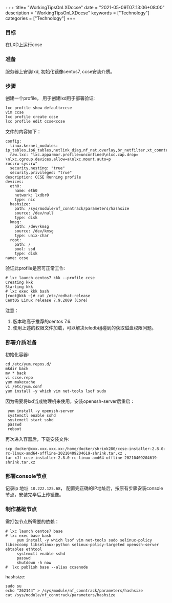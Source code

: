 +++
title= "WorkingTipsOnLXDccse"
date = "2021-05-09T07:13:06+08:00"
description = "WorkingTipsOnLXDccse"
keywords = ["Technology"]
categories = ["Technology"]
+++
### 目标
在LXD上运行ccse
### 准备
服务器上安装lxd, 初始化镜像centos7, ccse安装介质。  

### 步骤
创建一个profile， 用于创建lxd用于部署验证:    

```
lxc profile show default>ccse
vim ccse 
lxc profile create ccse
lxc profile edit ccse<ccse
```
文件的内容如下：    

```
config:
  linux.kernel_modules: ip_tables,ip6_tables,netlink_diag,nf_nat,overlay,br_netfilter,xt_conntrack
  raw.lxc: "lxc.apparmor.profile=unconfined\nlxc.cap.drop= \nlxc.cgroup.devices.allow=a\nlxc.mount.auto=p
roc:rw sys:rw"
  security.nesting: "true"
  security.privileged: "true"
description: CCSE Running profile
devices:
  eth0:
    name: eth0
    network: lxdbr0
    type: nic
  hashsize:
    path: /sys/module/nf_conntrack/parameters/hashsize
    source: /dev/null
    type: disk
  kmsg:
    path: /dev/kmsg
    source: /dev/kmsg
    type: unix-char
  root:
    path: /
    pool: ssd
    type: disk
name: ccse
```
验证此profile是否可正常工作:    

```
# lxc launch centos7 kkk --profile ccse
Creating kkk
Starting kkk                              
# lxc exec kkk bash
[root@kkk ~]# cat /etc/redhat-release 
CentOS Linux release 7.9.2009 (Core)
```
注意：
1. 版本略高于推荐的centos 7.6. 
2. 使用上述的权限文件加载，可以解决teledb组碰到的获取磁盘权限问题。    

### 部署介质准备
初始化容器:    

```
cd /etc/yum.repos.d/
mkdir back
mv * back
vi ccse.repo
yum makecache
vi /etc/yum.conf 
yum install -y which vim net-tools lsof sudo
```
因为需要将lxd当成物理机来使用，安装openssh-server后重启：    

```
 yum install -y openssh-server
 systemctl enable sshd
 systemctl start sshd
 passwd
 reboot
```
再次进入容器后，下载安装文件:    

```
scp docker@xxx.xxx.xxx.xx:/home/docker/shrink280/ccse-installer-2.8.0-rc-linux-amd64-offline-20210409204619-shrink.tar.xz .
tar xJf ccse-installer-2.8.0-rc-linux-amd64-offline-20210409204619-shrink.tar.xz
```
### 部署console节点
记录ip 地址` 10.222.125.68`， 配置完正确的IP地址后，按原有步骤安装console节点，安装完毕后上传镜像。   

### 制作基础节点
需打包节点所需要的依赖：    

```
# lxc launch centos7 base
# lxc exec base bash
     yum install -y which lsof vim net-tools sudo selinux-policy libseccomp libselinux-python selinux-policy-targeted openssh-server ebtables ethtool
     systemctl enable sshd
     passwd
     shutdown -h now
#  lxc publish base --alias ccsenode

```


hashsize:    

```
sudo su
echo "262144" > /sys/module/nf_conntrack/parameters/hashsize
cat /sys/module/nf_conntrack/parameters/hashsize
```
